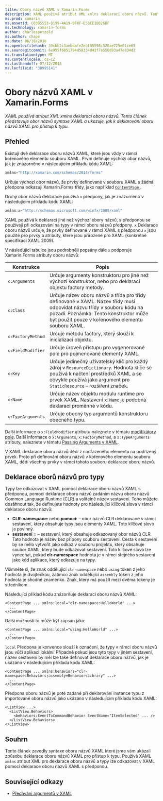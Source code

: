 ```yaml
---
title: Obory názvů XAML v Xamarin.Forms
description: XAML používá atribut XML xmlns deklarací oboru názvů. Tento článek představuje obor názvů syntaxe XAML a ukazuje, jak k deklarování oboru názvů XAML pro přístup k typu.
ms.prod: xamarin
ms.assetid: C03B5553-B199-4A19-9F0F-E5BCE1DB268F
ms.technology: xamarin-forms
author: charlespetzold
ms.author: chape
ms.date: 06/18/2018
ms.openlocfilehash: 30cbb2c3aebdafe2ebf35598c520ae725e01ce65
ms.sourcegitcommit: 6e955f6851794d58334d41f7a550d93a47e834d2
ms.translationtype: MT
ms.contentlocale: cs-CZ
ms.lasthandoff: 07/12/2018
ms.locfileid: "38995141"
---
```

# <a name="xaml-namespaces-in-xamarinforms"></a>Obory názvů XAML v Xamarin.Forms

_XAML používá atribut XML xmlns deklarací oboru názvů. Tento článek představuje obor názvů syntaxe XAML a ukazuje, jak k deklarování oboru názvů XAML pro přístup k typu._

## <a name="overview"></a>Přehled

Existují dvě deklarace oboru názvů XAML, které jsou vždy v rámci kořenového elementu souboru XAML. První definuje výchozí obor názvů, jak je znázorněno v následujícím příkladu kódu XAML:

```csharp
xmlns="http://xamarin.com/schemas/2014/forms"
```

Určuje výchozí obor názvů, že prvky definované v souboru XAML s žádná předpona odkazují Xamarin.Forms třídy, jako například [ `ContentPage` ](xref:Xamarin.Forms.ContentPage).

Druhý obor názvů deklarace používá `x` předpony, jak je znázorněno v následujícím příkladu kódu XAML:

```csharp
xmlns:x="http://schemas.microsoft.com/winfx/2009/xaml"
```

XAML používá k deklaraci jiné než výchozí obory názvů, s předponou se používají při odkazování na typy v rámci oboru názvů předpony. `x` Deklarace oboru názvů určuje, že prvky definované v rámci XAML s předponou `x` jsou použité pro prvky a atributy, které jsou přirozené pro XAML (konkrétně specifikaci XAML 2009).

V následující tabulce jsou podrobněji popsány dále `x` podporuje Xamarin.Forms atributy oboru názvů:

|Konstrukce|Popis|
|--- |--- |
|`x:Arguments`|Určuje argumenty konstruktoru pro jiné než výchozí konstruktor, nebo pro deklaraci objektu factory metody.|
|`x:Class`|Určuje název oboru názvů a třída pro třídy definované v XAML. Název třídy musí odpovídat názvu třídy v souboru kódu na pozadí. Poznámka: Tento konstruktor může být použit pouze v kořenového elementu souboru XAML.|
|`x:FactoryMethod`|Určuje metodu factory, který slouží k inicializaci objektu.|
|`x:FieldModifier`|Určuje úroveň přístupu pro vygenerované pole pro pojmenované elementy XAML.|
|`x:Key`|Určuje jedinečný uživatelský klíč pro každý zdroj v `ResourceDictionary`. Hodnota klíče se používá k načtení prostředků XAML a se obvykle používá jako argument pro `StaticResource` – rozšíření značek.|
|`x:Name`|Určuje název objektu modulu runtime pro prvek XAML. Nastavení `x:Name` je podobná deklaraci proměnné v kódu.|
|`x:TypeArguments`|Určuje obecný typ argumentů konstruktoru obecného typu.|

Další informace o `x:FieldModifier` atributu naleznete v tématu [modifikátory pole](~/xamarin-forms/xaml/field-modifiers.md). Další informace o `x:Arguments`, `x:FactoryMethod`, a `x:TypeArguments` atributy, naleznete v tématu [Passing Arguments v XAML](~/xamarin-forms/xaml/passing-arguments.md).

V XAML deklarace oboru názvů dědí z nadřazeného elementu na podřízený prvek. Proto při definování oboru názvů v kořenového elementu souboru XAML, dědí všechny prvky v rámci tohoto souboru deklarace oboru názvů.

## <a name="declaring-namespaces-for-types"></a>Deklarace oborů názvů pro typy

Typy lze odkazovat v XAML pomocí deklarace oboru názvů XAML s předponou, pomocí deklarace oboru názvů zadáním názvu oboru názvů Common Language Runtime (CLR) a volitelně název sestavení. Toho můžete dosáhnout tak, že definujete hodnoty pro následující klíčová slova v rámci deklarace oboru názvů:

- **CLR-namespace:** nebo **pomocí:** – obor názvů CLR deklarované v rámci sestavení, který obsahuje typy jsou elementy XAML. Toto klíčové slovo je povinný.
- **sestavení =** – sestavení, který obsahuje odkazovaný obor názvů CLR. Tato hodnota je název bez přípony souboru sestavení. Cesta k sestavení by se mělo vytvořit jako odkaz v souboru projektu, který obsahuje soubor XAML, který bude odkazovat sestavení. Toto klíčové slovo lze vynechat, pokud **clr-namespace** hodnota je v rámci stejného sestavení jako kód aplikace, který odkazuje na typy.

Všimněte si, že znak oddělující `clr-namespace` nebo `using` token z jeho hodnota je dvojtečkou, zatímco znak oddělující `assembly` token z jeho hodnota je shodné znaménko. Znak, který má použít mezi dvěma tokeny je středníkem.

Následující příklad kódu znázorňuje deklaraci oboru názvů XAML:

```xaml
<ContentPage ... xmlns:local="clr-namespace:HelloWorld" ...>
  ...
</ContentPage>
```

Další možností to může být zapsán jako:

```xaml
<ContentPage ... xmlns:local="using:HelloWorld" ...>
  ...
</ContentPage>
```

`local` Předpona je konvence slouží k označení, že typy v rámci oboru názvů jsou vůči aplikaci lokální. Případně pokud jsou tyto typy v jiném sestavení, název sestavení by měl lze také definovat deklarace oboru názvů, jak je ukázáno v následujícím příkladu kódu XAML:

```xaml
<ContentPage ... xmlns:behaviors="clr-namespace:Behaviors;assembly=BehaviorsLibrary" ...>
  ...
</ContentPage>
```

Předpona oboru názvů je poté zadané při deklarování instance typu z importované oboru názvů jako ukázáno v následujícím příkladu kódu XAML:

```xaml
<ListView ...>
  <ListView.Behaviors>
    <behaviors:EventToCommandBehavior EventName="ItemSelected" ... />
  </ListView.Behaviors>
</ListView>
```

## <a name="summary"></a>Souhrn

Tento článek zavedly syntaxe oboru názvů XAML které jsme vám ukázali způsobu deklarace oboru názvů XAML pro přístup k typu. Používá XAML `xmlns` atribut XML pro deklarace oboru názvů a typy lze odkazovat v XAML pomocí deklarace oboru názvů XAML s předponou.


## <a name="related-links"></a>Související odkazy

- [Předávání argumentů v XAML](~/xamarin-forms/xaml/passing-arguments.md)
